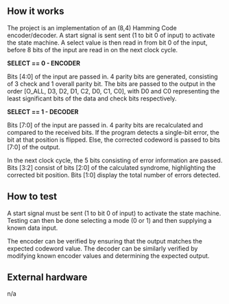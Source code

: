 <!---

This file is used to generate your project datasheet. Please fill in the information below and delete any unused
sections.

You can also include images in this folder and reference them in the markdown. Each image must be less than
512 kb in size, and the combined size of all images must be less than 1 MB.
-->

## How it works

The project is an implementation of an (8,4) Hamming Code encoder/decoder. A start signal is sent sent (1 to bit 0 of input) to activate the state machine. A select value is then read in from bit 0 of the input, before 8 bits of the input are read in on the next clock cycle.

**SELECT == 0 - ENCODER**

Bits [4:0] of the input are passed in. 4 parity bits are generated, consisting of 3 check and 1 overall parity bit. The bits are passed to the output in the order [O_ALL, D3, D2, D1, C2, D0, C1, C0], with D0 and C0 representing the least significant bits of the data and check bits respectively.

**SELECT == 1 - DECODER**

Bits [7:0] of the input are passed in. 4 parity bits are recalculated and compared to the received bits. If the program detects a single-bit error, the bit at that position is flipped. Else, the corrected codeword is passed to bits [7:0] of the output. 

In the next clock cycle, the 5 bits consisting of error information are passed. Bits [3:2] consist of bits [2:0] of the calculated syndrome, highlighting the corrected bit position. Bits [1:0] display the total number of errors detected.

## How to test

A start signal must be sent (1 to bit 0 of input) to activate the state machine. Testing can then be done selecting a mode (0 or 1) and then supplying a known data input. 

The encoder can be verified by ensuring that the output matches the expected codeword value. The decoder can be similarly verified by modifying known encoder values and determining the expected output.


## External hardware

n/a
